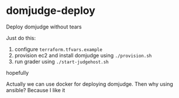 # domjudge-deploy
Deploy domjudge without tears

Just do this:
1. configure `terraform.tfvars.example`
2. provision ec2 and install domjudge using `./provision.sh`
3. run grader using `./start-judgehost.sh`

hopefully

Actually we can use docker for deploying domjudge. Then why using ansible? Because I like it
